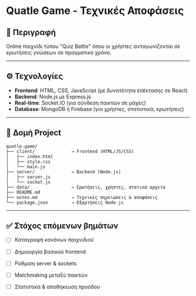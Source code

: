 # Quatle Game - Τεχνικές Αποφάσεις

## 📌 Περιγραφή
Online παιχνίδι τύπου "Quiz Battle" όπου οι χρήστες ανταγωνίζονται σε ερωτήσεις γνώσεων σε πραγματικό χρόνο.

---

## ⚙️ Τεχνολογίες

- **Frontend**: HTML, CSS, JavaScript (με δυνατότητα επέκτασης σε React)
- **Backend**: Node.js με Express.js
- **Real-time**: Socket.IO (για σύνδεση παικτών σε μάχες)
- **Database**: MongoDB ή Firebase (για χρήστες, στατιστικά, ερωτήσεις)

---

## 📁 Δομή Project

```
quatle-game/
├── client/              → Frontend (HTML/JS/CSS)
│   ├── index.html
│   ├── style.css
│   └── main.js
├── server/              → Backend (Node.js)
│   ├── server.js
│   └── socket.js
├── data/                → Ερωτήσεις, χρήστες, στατικά αρχεία
├── README.md
├── notes.md             → Τεχνικές σημειώσεις & αποφάσεις
└── package.json         → Εξαρτήσεις Node.js
```

---

## ✅ Στόχος επόμενων βημάτων

- [ ] Καταγραφή κανόνων παιχνιδιού
- [ ] Δημιουργία βασικού frontend
- [ ] Ρύθμιση server & sockets
- [ ] Matchmaking μεταξύ παικτών
- [ ] Στατιστικά & αποθήκευση προόδου


